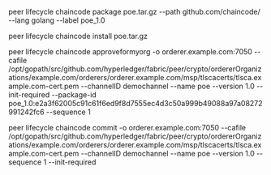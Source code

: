 
peer lifecycle chaincode package poe.tar.gz --path github.com/chaincode/  --lang golang  --label poe_1.0

peer lifecycle chaincode install poe.tar.gz

peer lifecycle chaincode approveformyorg -o orderer.example.com:7050  --cafile /opt/gopath/src/github.com/hyperledger/fabric/peer/crypto/ordererOrganizations/example.com/orderers/orderer.example.com/msp/tlscacerts/tlsca.example.com-cert.pem --channelID demochannel --name poe --version 1.0  --init-required --package-id poe_1.0:e2a3f62005c91c61f6ed9f8d7555ec4d3c50a999b49088a97a08272991242fc6 --sequence 1

peer lifecycle chaincode commit -o orderer.example.com:7050  --cafile /opt/gopath/src/github.com/hyperledger/fabric/peer/crypto/ordererOrganizations/example.com/orderers/orderer.example.com/msp/tlscacerts/tlsca.example.com-cert.pem  --channelID demochannel --name poe  --version 1.0 --sequence 1 --init-required

